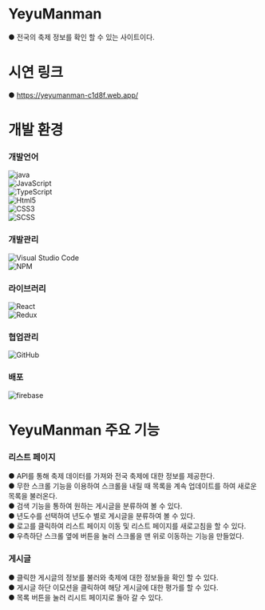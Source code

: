
# YeyuManman
● 전국의 축제 정보를 확인 할 수 있는 사이트이다.

# 시연 링크
● https://yeyumanman-c1d8f.web.app/

# 개발 환경
### 개발언어
![java](https://img.shields.io/badge/Java-ED8B00?style=for-the-badge&logo=openjdk&logoColor=white)
<br> ![JavaScript](https://img.shields.io/badge/JavaScript-F7DF1E?style=for-the-badge&logo=JavaScript&logoColor=white)
<br> ![TypeScript](https://img.shields.io/badge/typescript-%23007ACC.svg?style=for-the-badge&logo=typescript&logoColor=white)
<br> ![Html5](https://img.shields.io/badge/HTML-239120?style=for-the-badge&logo=html5&logoColor=white)
<br> ![CSS3](https://img.shields.io/badge/CSS-239120?&style=for-the-badge&logo=css3&logoColor=white)
<br> ![SCSS](https://img.shields.io/badge/SASS-hotpink.svg?style=for-the-badge&logo=SASS&logoColor=white)


### 개발관리
![Visual Studio Code](https://img.shields.io/badge/Visual_Studio_Code-0078D4?style=for-the-badge&logo=visual%20studio%20code&logoColor=white)
<br> ![NPM](https://img.shields.io/badge/npm-CB3837?style=for-the-badge&logo=npm&logoColor=white)

### 라이브러리
![React](https://img.shields.io/badge/React-20232A?style=for-the-badge&logo=react&logoColor=61DAFB)
<br> ![Redux](https://img.shields.io/badge/redux-%23593d88.svg?style=for-the-badge&logo=redux&logoColor=white)

### 협업관리
![GitHub](https://img.shields.io/badge/GitHub-100000?style=for-the-badge&logo=github&logoColor=white)

### 배포
![firebase](https://img.shields.io/badge/Firebase-039BE5?style=for-the-badge&logo=Firebase&logoColor=white)

# YeyuManman 주요 기능
### 리스트 페이지
● API를 통해 축제 데이터를 가져와 전국 축제에 대한 정보를 제공한다.
<br> ● 무한 스크롤 기능을 이용하여 스크롤을 내릴 때 목록을 계속 업데이트를 하여 새로운 목록을 불러온다.
<br> ● 검색 기능을 통하여 원하는 게시글을 분류하여 볼 수 있다.
<br> ● 년도수를 선택하여 년도수 별로 게시글을 분류하여 볼 수 있다.
<br> ● 로고를 클릭하여 리스트 페이지 이동 및 리스트 페이지를 새로고침을 할 수 있다.
<br> ● 우측하단 스크롤 옆에 버튼을 눌러 스크롤을 맨 위로 이동하는 기능을 만들었다.

### 게시글
● 클릭한 게시글의 정보를 불러와 축제에 대한 정보들을 확인 할 수 있다.
<br> ● 게시글 하단 이모션을 클릭하여 해당 게시글에 대한 평가를 할 수 있다.
<br> ● 목록 버튼을 눌러 리시트 페이지로 돌아 갈 수 있다.


